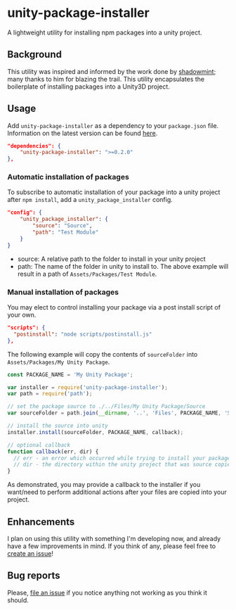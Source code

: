 # unity-package-installer
A lightweight utility for installing npm packages into a unity project.

## Background
This utility was inspired and informed by the work done by [shadowmint](https://github.com/shadowmint); many thanks to him for blazing the trail. This utility encapsulates the boilerplate of installing packages into a Unity3D project.

## Usage

Add `unity-package-installer` as a dependency to your `package.json` file. Information on the latest version can be found [here](https://www.npmjs.com/package/unity-package-installer).

```json
"dependencies": {
	"unity-package-installer": ">=0.2.0"
},
```

### Automatic installation of packages
To subscribe to automatic installation of your package into a unity project after `npm install`, add a `unity_package_installer` config.
```json
"config": {
	"unity_package_installer": {
		"source": "Source",
		"path": "Test Module"
	}
}
```
* source: A relative path to the folder to install in your unity project
* path: The name of the folder in unity to install to. The above example will result in a path of `Assets/Packages/Test Module`.

### Manual installation of packages
You may elect to control installing your package via a post install script of your own.

```json
"scripts": {
  "postinstall": "node scripts/postinstall.js"
},
```

The following example will copy the contents of `sourceFolder` into `Assets/Packages/My Unity Package`.

```javascript
const PACKAGE_NAME = 'My Unity Package';

var installer = require('unity-package-installer');
var path = require('path');

// set the package source to ./../Files/My Unity Package/Source
var sourceFolder = path.join(__dirname, '..', 'Files', PACKAGE_NAME, 'Source');

// install the source into unity
installer.install(sourceFolder, PACKAGE_NAME, callback);

// optional callback
function callback(err, dir) {
  // err - an error which occurred while trying to install your package
  // dir - the directory within the unity project that was source copied to
}
```


As demonstrated, you may provide a callback to the installer if you want/need to perform additional actions after your files are copied into your project.

## Enhancements
I plan on using this utility with something I'm developing now, and already have a few improvements in mind. If you think of any, please feel free to [create an issue](https://github.com/ianwaldrop/unity-package-installer/issues)!

## Bug reports
Please, [file an issue](https://github.com/ianwaldrop/unity-package-installer/issues) if you notice anything not working as you think it should.
